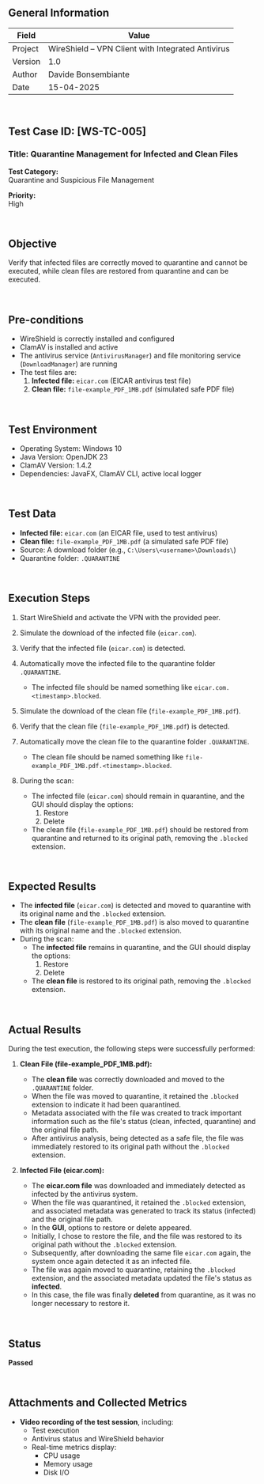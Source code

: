 ## General Information

| Field     | Value                                                    |
|-----------|----------------------------------------------------------|
| Project   | WireShield – VPN Client with Integrated Antivirus        |
| Version   | 1.0                                                      |
| Author    | Davide Bonsembiante                                      |
| Date      | 15-04-2025                                               |

&nbsp;

## Test Case ID: [WS-TC-005]  
### Title: Quarantine Management for Infected and Clean Files

**Test Category:**  
Quarantine and Suspicious File Management

**Priority:**  
High

&nbsp;

## Objective  
Verify that infected files are correctly moved to quarantine and cannot be executed, while clean files are restored from quarantine and can be executed.

&nbsp;

## Pre-conditions

- WireShield is correctly installed and configured  
- ClamAV is installed and active  
- The antivirus service (`AntivirusManager`) and file monitoring service (`DownloadManager`) are running  
- The test files are:
  1. **Infected file:** `eicar.com` (EICAR antivirus test file)
  2. **Clean file:** `file-example_PDF_1MB.pdf` (simulated safe PDF file)

&nbsp;

## Test Environment

- Operating System: Windows 10  
- Java Version: OpenJDK 23  
- ClamAV Version: 1.4.2  
- Dependencies: JavaFX, ClamAV CLI, active local logger

&nbsp;

## Test Data

- **Infected file:** `eicar.com` (an EICAR file, used to test antivirus)
- **Clean file:** `file-example_PDF_1MB.pdf` (a simulated safe PDF file)
- Source: A download folder (e.g., `C:\Users\<username>\Downloads\`)
- Quarantine folder: `.QUARANTINE`

&nbsp;

## Execution Steps

1. Start WireShield and activate the VPN with the provided peer.

2. Simulate the download of the infected file (`eicar.com`).

3. Verify that the infected file (`eicar.com`) is detected.

4. Automatically move the infected file to the quarantine folder `.QUARANTINE`.
    - The infected file should be named something like `eicar.com.<timestamp>.blocked`.

5. Simulate the download of the clean file (`file-example_PDF_1MB.pdf`).

6. Verify that the clean file (`file-example_PDF_1MB.pdf`) is detected.

7. Automatically move the clean file to the quarantine folder `.QUARANTINE`.
    - The clean file should be named something like `file-example_PDF_1MB.pdf.<timestamp>.blocked`.

9. During the scan:
    - The infected file (`eicar.com`) should remain in quarantine, and the GUI should display the options:
        1. Restore
        2. Delete
    - The clean file (`file-example_PDF_1MB.pdf`) should be restored from quarantine and returned to its original path, removing the `.blocked` extension.

&nbsp;

## Expected Results

- The **infected file** (`eicar.com`) is detected and moved to quarantine with its original name and the `.blocked` extension.
- The **clean file** (`file-example_PDF_1MB.pdf`) is also moved to quarantine with its original name and the `.blocked` extension.
- During the scan:
    - The **infected file** remains in quarantine, and the GUI should display the options:
        1. Restore
        2. Delete
    - The **clean file** is restored to its original path, removing the `.blocked` extension.

&nbsp;

## Actual Results

During the test execution, the following steps were successfully performed:

1. **Clean File (file-example_PDF_1MB.pdf):**
   - The **clean file** was correctly downloaded and moved to the `.QUARANTINE` folder.
   - When the file was moved to quarantine, it retained the `.blocked` extension to indicate it had been quarantined.
   - Metadata associated with the file was created to track important information such as the file's status (clean, infected, quarantine) and the original file path.
   - After antivirus analysis, being detected as a safe file, the file was immediately restored to its original path without the `.blocked` extension.

2. **Infected File (eicar.com):**
   - The **eicar.com file** was downloaded and immediately detected as infected by the antivirus system.
   - When the file was quarantined, it retained the `.blocked` extension, and associated metadata was generated to track its status (infected) and the original file path.
   - In the **GUI**, options to restore or delete appeared.
   - Initially, I chose to restore the file, and the file was restored to its original path without the `.blocked` extension.
   - Subsequently, after downloading the same file `eicar.com` again, the system once again detected it as an infected file.
   - The file was again moved to quarantine, retaining the `.blocked` extension, and the associated metadata updated the file's status as **infected**.
   - In this case, the file was finally **deleted** from quarantine, as it was no longer necessary to restore it.

&nbsp;

## Status

**Passed**

&nbsp;

## Attachments and Collected Metrics

- **Video recording of the test session**, including:
  - Test execution
  - Antivirus status and WireShield behavior
  - Real-time metrics display:
    - CPU usage
    - Memory usage
    - Disk I/O